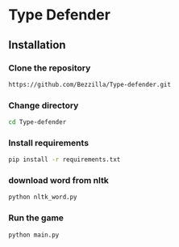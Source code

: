 # Type Defender
## Installation 

### Clone the repository
```bash 
https://github.com/Bezzilla/Type-defender.git
```
### Change directory
```bash
cd Type-defender
```

### Install requirements
```bash
pip install -r requirements.txt
```

### download word from nltk
```bash
python nltk_word.py
```

### Run the game
```bash
python main.py
```